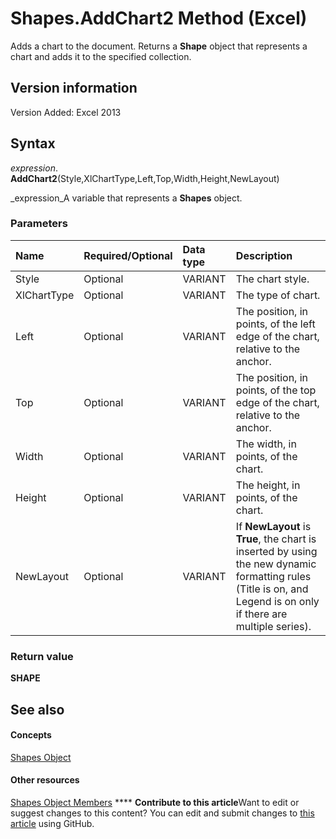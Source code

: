 
# Shapes.AddChart2 Method (Excel)

Adds a chart to the document. Returns a  **Shape** object that represents a chart and adds it to the specified collection.


## Version information

Version Added: Excel 2013 


## Syntax

 _expression_. **AddChart2**(Style,XlChartType,Left,Top,Width,Height,NewLayout)

 _expression_A variable that represents a  **Shapes** object.


### Parameters



|**Name**|**Required/Optional**|**Data type**|**Description**|
|:-----|:-----|:-----|:-----|
|Style|Optional|VARIANT|The chart style.|
|XlChartType|Optional|VARIANT|The type of chart.|
|Left|Optional|VARIANT|The position, in points, of the left edge of the chart, relative to the anchor.|
|Top|Optional|VARIANT|The position, in points, of the top edge of the chart, relative to the anchor.|
|Width|Optional|VARIANT|The width, in points, of the chart.|
|Height|Optional|VARIANT|The height, in points, of the chart.|
|NewLayout|Optional|VARIANT|If  **NewLayout** is **True**, the chart is inserted by using the new dynamic formatting rules (Title is on, and Legend is on only if there are multiple series).|

### Return value

 **SHAPE**


## See also


#### Concepts


 [Shapes Object](f9c6548c-d028-1b70-a11c-c4b45ff19177.md)
#### Other resources


 [Shapes Object Members](f5d0be42-46cc-2916-8953-401e50a5cef7.md)
****   **Contribute to this article**Want to edit or suggest changes to this content? You can edit and submit changes to  [this article](https://github.com/jhershey00/VBA_Excel_Test/OpenXMLCon/articles/2d4569df-2f77-40d5-5f81-859e13e0abb7.md) using GitHub.

